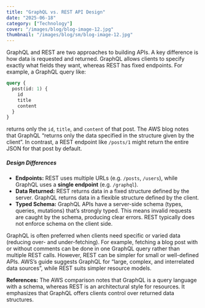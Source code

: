 ```yaml
---
title: "GraphQL vs. REST API Design"
date: "2025-06-18"
category: ["Technology"]
cover: "/images/blog/blog-image-12.jpg"
thumbnail: "/images/blog/sm/blog-image-12.jpg"
---
```


GraphQL and REST are two approaches to building APIs. A key difference is how data is requested and returned. GraphQL allows clients to specify exactly what fields they want, whereas REST has fixed endpoints. For example, a GraphQL query like:

```graphql
query {
  post(id: 1) {
    id
    title
    content
  }
}
```

returns only the `id`, `title`, and `content` of that post. The AWS blog notes that GraphQL “returns only the data specified in the structure given by the client”. In contrast, a REST endpoint like `/posts/1` might return the entire JSON for that post by default.

##### Design Differences

- **Endpoints:** REST uses multiple URLs (e.g. `/posts`, `/users`), while GraphQL uses a **single endpoint** (e.g. `/graphql`).
- **Data Returned:** REST returns data in a fixed structure defined by the server. GraphQL returns data in a flexible structure defined by the client.
- **Typed Schema:** GraphQL APIs have a server-side schema (types, queries, mutations) that’s strongly typed. This means invalid requests are caught by the schema, producing clear errors. REST typically does not enforce schema on the client side.

GraphQL is often preferred when clients need specific or varied data (reducing over- and under-fetching). For example, fetching a blog post with or without comments can be done in one GraphQL query rather than multiple REST calls. However, REST can be simpler for small or well-defined APIs. AWS’s guide suggests GraphQL for “large, complex, and interrelated data sources”, while REST suits simpler resource models.

**References:** The AWS comparison notes that GraphQL is a query language with a schema, whereas REST is an architectural style for resources. It emphasizes that GraphQL offers clients control over returned data structures.
